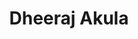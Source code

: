 ---
# Display name
title: Dheeraj Akula

# Is this the primary user of the site?
superuser: true

# Role/position
role: Professor of Artificial Intelligence

# Organizations/Affiliations
organizations:
- name: Arizona State University
  url: ""

# Short bio (displayed in user profile at end of posts)
bio: 

interests:
- Computer Graphics
- Artificial Intelligence
- Deep Learning
- Reinforcement Learning
- Robotics

education:
  courses:
  - course: B.E.(Hons.)(Electronics & Communication)
    institution: BIRLA INSTITUTE OF TECHNOLOGY AND SCIENCE, INDIA
    year: 2020
  - course: M.Sc.(Hons.)(Physics)
    institution: BIRLA INSTITUTE OF TECHNOLOGY AND SCIENCE, INDIA
    year: 2020
  - course: M.S in Computer Science
    institution: Arizona State University
    year: 2022

# Social/Academic Networking
# For available icons, see: https://sourcethemes.com/academic/docs/page-builder/#icons
#   For an email link, use "fas" icon pack, "envelope" icon, and a link in the
#   form "mailto:your-email@example.com" or "#contact" for contact widget.
social:
- icon: envelope
  icon_pack: fas
  link: '/#contact'  # For a direct email link, use "mailto:test@example.org".
- icon: twitter
  icon_pack: fab
  link: https://twitter.com/DheerajAkula7
- icon: google-scholar
  icon_pack: ai
  link: https://scholar.google.co.uk/citations?user=sIwtMXoAAAAJ
- icon: github
  icon_pack: fab
  link: https://github.com/dheerajakula
# Link to a PDF of your resume/CV from the About widget.
# To enable, copy your resume/CV to `static/files/cv.pdf` and uncomment the lines below.
# - icon: cv
#   icon_pack: ai
#   link: files/cv.pdf

# Enter email to display Gravatar (if Gravatar enabled in Config)
email: ""

# Highlight the author in author lists? (true/false)
highlight_name: false

# Organizational groups that you belong to (for People widget)
#   Set this to `[]` or comment out if you are not using People widget.
user_groups:
- Researchers
- Visitors
---